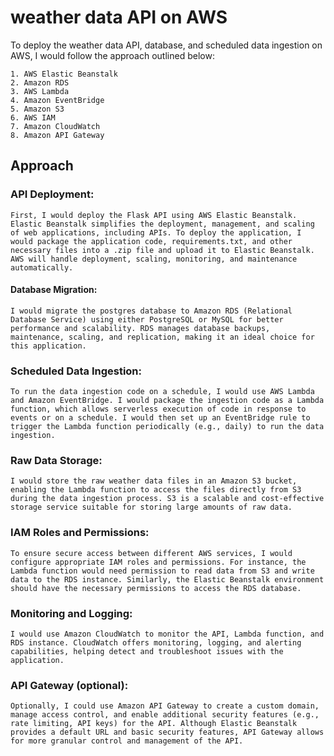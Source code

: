 # weather data API on AWS

To deploy the weather data API, database, and scheduled data ingestion on AWS, I would follow the approach outlined below:

	1. AWS Elastic Beanstalk
	2. Amazon RDS
	3. AWS Lambda
	4. Amazon EventBridge
	5. Amazon S3
	6. AWS IAM
	7. Amazon CloudWatch
	8. Amazon API Gateway


## Approach

### API Deployment: 
	First, I would deploy the Flask API using AWS Elastic Beanstalk. Elastic Beanstalk simplifies the deployment, management, and scaling of web applications, including APIs. To deploy the application, I would package the application code, requirements.txt, and other necessary files into a .zip file and upload it to Elastic Beanstalk. AWS will handle deployment, scaling, monitoring, and maintenance automatically.

#### Database Migration: 
	I would migrate the postgres database to Amazon RDS (Relational Database Service) using either PostgreSQL or MySQL for better performance and scalability. RDS manages database backups, maintenance, scaling, and replication, making it an ideal choice for this application.

### Scheduled Data Ingestion: 
	To run the data ingestion code on a schedule, I would use AWS Lambda and Amazon EventBridge. I would package the ingestion code as a Lambda function, which allows serverless execution of code in response to events or on a schedule. I would then set up an EventBridge rule to trigger the Lambda function periodically (e.g., daily) to run the data ingestion.

### Raw Data Storage: 
	I would store the raw weather data files in an Amazon S3 bucket, enabling the Lambda function to access the files directly from S3 during the data ingestion process. S3 is a scalable and cost-effective storage service suitable for storing large amounts of raw data.

### IAM Roles and Permissions: 
	To ensure secure access between different AWS services, I would configure appropriate IAM roles and permissions. For instance, the Lambda function would need permission to read data from S3 and write data to the RDS instance. Similarly, the Elastic Beanstalk environment should have the necessary permissions to access the RDS database.

### Monitoring and Logging: 
	I would use Amazon CloudWatch to monitor the API, Lambda function, and RDS instance. CloudWatch offers monitoring, logging, and alerting capabilities, helping detect and troubleshoot issues with the application.

### API Gateway (optional): 
	Optionally, I could use Amazon API Gateway to create a custom domain, manage access control, and enable additional security features (e.g., rate limiting, API keys) for the API. Although Elastic Beanstalk provides a default URL and basic security features, API Gateway allows for more granular control and management of the API.
